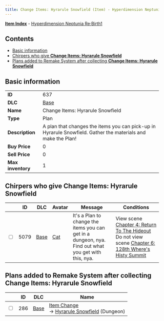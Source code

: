 ```yaml
---
title: Change Items: Hyrarule Snowfield (Item) - Hyperdimension Neptunia Re;Birth1
---
```


[**Item Index**](/neptunia/rb1/item/index.html) - [Hyperdimension Neptunia Re;Birth1](/neptunia/rb1)

## Contents

- [Basic information](#basic-information)
- [Chirpers who give **Change Items: Hyrarule Snowfield**](#chirpers-who-give-change-items-hyrarule-snowfield)
- [Plans added to Remake System after collecting **Change Items: Hyrarule Snowfield**](#plans-added-to-remake-system-after-collecting-change-items-hyrarule-snowfield)

## Basic information

|   |   |
| -- | -- |
| **ID** | 637 |
| **DLC** | [Base](/neptunia/rb1/dlc/1-base.html) |
| **Name** | Change Items: Hyrarule Snowfield |
| **Type** | Plan |
| **Description** | A plan that changes the items you can pick-up in Hyrarule Snowfield. Gather the materials and make the Plan! |
| **Buy Price** | 0 |
| **Sell Price** | 0 |
| **Max inventory** | 1 |


## Chirpers who give **Change Items: Hyrarule Snowfield**

|    | ID | DLC | Avatar | Message | Conditions |
| -- | -- | --- | ------ | ------- | ---------- |
| <input type="checkbox" id="rb1-chirper-event-1-5079" class="trackbox" /> | 5079 | [Base](/neptunia/rb1/dlc/1-base.html) | [Cat](/neptunia/rb1/undefined/1-226-cat.html) | It's a Plan to change the items you can get in a dungeon, nya.<br />Find out what you get with this, nya. | View scene [Chapter 4: Return To The Hideout](/neptunia/rb1/scene/1-418-chapter-4-return-to-the-hideout.html)<br />Do not view scene [Chapter 6: 128th Where's Histy Summit](/neptunia/rb1/scene/1-601-chapter-6-128th-wheres-histy-summit.html) |


## Plans added to Remake System after collecting **Change Items: Hyrarule Snowfield**

|    | ID | DLC | Name |
| -- | -- | --- | ---- |
| <input type="checkbox" id="rb1-remake-1-286" class="trackbox" /> | 286 | [Base](/neptunia/rb1/dlc/1-base.html) | [Item Change](/neptunia/rb1/remake/1-286-item-change.html)<br /> → [Hyrarule Snowfield](/neptunia/rb1/dungeon/1-14-hyrarule-snowfield.html) (Dungeon) |
